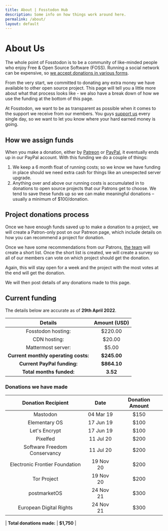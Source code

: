 ```yaml
---
title: About | Fosstodon Hub
description: Some info on how things work around here.
permalink: /about/
layout: default
---
```

# About Us

The whole point of Fosstodon is to be a community of like-minded people who enjoy Free & Open Source Software (FOSS). Running a social network can be expensive, so [we accept donations in various forms](/support).

From the very start, we committed to donating any extra money we have available to other open source project. This page will tell you a little more about what that process looks like - we also have a break down of how we use the funding at the bottom of this page.

At Fosstodon, we want to be as transparent as possible when it comes to the support we receive from our members. You guys [support us](/support) every single day, so we want to let you know where your hard earned money is going.

## How we assign funds

When you make a donation, either by [Patreon](https://patreon.com/fosstodon) or [PayPal](https://paypal.me/fosstodon), it eventually ends up in our PayPal account. With this funding we do a couple of things:

1.  We keep a 6 month float of running costs; so we know we have funding in place should we need extra cash for things like an unexpected server upgrade.
2.  Anything over and above our running costs is accumulated in to donations to open source projects that our Patrons get to choose. We tend to save these funds up so we can make meaningful donations – usually a minimum of $100/donation.

## Project donations process

Once we have enough funds saved up to make a donation to a project, we will create a Patron-only post on our Patreon page, which include details on how you can recommend a project for donation.

Once we have some recommendations from our Patrons, [the team](/team) will create a short list. Once the short list is created, we will create a survey so all of our members can vote on which project should get the donation.

Again, this will stay open for a week and the project with the most votes at the end will get the donation.

We will then post details of any donations made to this page.

## Current funding

The details below are accurate as of **29th April 2022**.

|             Details            | Amount (USD) |
|:------------------------------:|:------------:|
| Fosstodon hosting: | $220.00       |
| CDN hosting: | $20.00       |
| Mattermost server: | $5.00       |
| **Current monthly operating costs:** | **$245.00**      |
| **Current PayPal funding:**       | **$864.10** |
| **Total months funded:**           | **3.52**   |

### Donations we have made

| Donation Recipient | Date | Donation Amount |
|:------------------:|:----:|:---------------:|
|  Mastodon                  |  04 Mar 19    | $150                |
|  Elementary OS                  |  17 Jun 19    | $100                |
|  Let's Encrypt                  |  17 Jun 19    | $100                |
|  Pixelfed                  |  11 Jul 20    | $200                |
|  Software Freedom Conservancy                  |  11 Jul 20    | $200                |
|  Electronic Frontier Foundation                 |  19 Nov 20    | $200                |
|  Tor Project                  |  19 Nov 20    | $200                |
|  postmarketOS                 |  24 Nov 21    | $300                |
|  European Digital Rights                  |  24 Nov 21    | $300                |

| **Total donations made:**   |  **$1,750**       |
